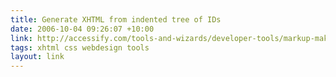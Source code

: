 ```yaml
---
title: Generate XHTML from indented tree of IDs
date: 2006-10-04 09:26:07 +10:00
link: http://accessify.com/tools-and-wizards/developer-tools/markup-maker/
tags: xhtml css webdesign tools
layout: link
---
```

